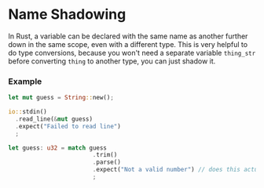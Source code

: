 # Name Shadowing
In Rust, a variable can be declared with the same name as another further down in the same scope, even with a different type. This is very helpful to do type conversions, because you won't need a separate variable `thing_str` before converting `thing` to another type, you can just shadow it.

### Example

```rust
let mut guess = String::new();

io::stdin()
  .read_line(&mut guess)
  .expect("Failed to read line")
  ;

let guess: u32 = match guess
                        .trim()
                        .parse()
                        .expect("Not a valid number") // does this actually work
                        ;
```
